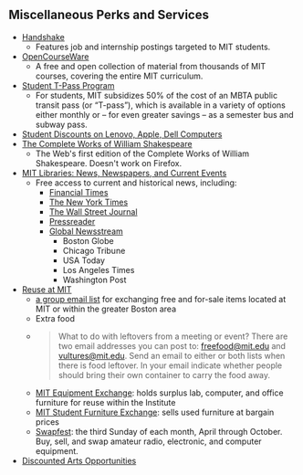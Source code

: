 ## Miscellaneous Perks and Services

* [Handshake](https://capd.mit.edu/resources/handshake/)
	* Features job and internship postings targeted to MIT students.
* [OpenCourseWare](https://ocw.mit.edu/)
	* A free and open collection of material from thousands of MIT courses, covering the entire MIT curriculum. 
* [Student T-Pass Program](https://web.mit.edu/facilities/transportation/tpass/students.html)
	* For students, MIT subsidizes 50% of the cost of an MBTA public transit pass (or “T-pass”), which is available in a variety of options either monthly or – for even greater savings – as a semester bus and subway pass.
* [Student Discounts on Lenovo, Apple, Dell Computers](http://kb.mit.edu/confluence/x/6ylhCQ)
* [The Complete Works of William Shakespeare](http://shakespeare.mit.edu/index.html)
	* The Web's first edition of the Complete Works of William Shakespeare. Doesn't work on Firefox.
* [MIT Libraries: News, Newspapers, and Current Events](https://libguides.mit.edu/c.php?g=175853&p=1158990)
	* Free access to current and historical news, including:
		* [Financial Times](https://libguides.mit.edu/news/ft)
		* [The New York Times](https://libguides.mit.edu/news/NYT)
		* [The Wall Street Journal](https://libguides.mit.edu/news/wsj)
		* [Pressreader](https://libguides.mit.edu/news/pressreader)
		* [Global Newsstream](https://libguides.mit.edu/news/usnews)
			* Boston Globe
			* Chicago Tribune
			* USA Today
			* Los Angeles Times
			* Washington Post
* [Reuse at MIT](https://workinggreen.mit.edu/working-green/reuse-mit)
	* [a group email list](http://mailman.mit.edu/mailman/listinfo/reuse) for exchanging free and for-sale items located at MIT or within the greater Boston area
	* Extra food
	* > What to do with leftovers from a meeting or event? There are two email addresses you can post to: freefood@mit.edu and vultures@mit.edu. Send an email to either or both lists when there is food leftover. In your email indicate whether people should bring their own container to carry the food away.
	* [MIT Equipment Exchange](http://vpf.mit.edu/site/property/resources): holds surplus lab, computer, and office furniture for reuse within the Institute
	* [MIT Student Furniture Exchange](http://web.mit.edu/womensleague/fx/): sells used furniture at bargain prices
	* [Swapfest](http://web.mit.edu/w1mx/www/swapfest.shtml): the third Sunday of each month, April through October. Buy, sell, and swap amateur radio, electronic, and computer equipment.
* [Discounted Arts Opportunities](https://arts.mit.edu/camit/arts-access/)